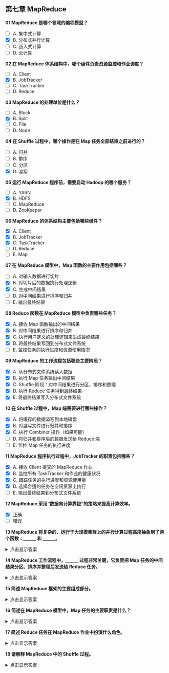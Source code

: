 ## 第七章 MapReduce

**01 MapReduce 是哪个领域的编程模型？**  
- [ ] A. 集中式计算  
- [x] B. 分布式并行计算  
- [ ] C. 嵌入式计算  
- [ ] D. 云计算  

**02 在 MapReduce 体系结构中，哪个组件负责资源监控和作业调度？**  
- [ ] A. Client  
- [x] B. JobTracker  
- [ ] C. TaskTracker  
- [ ] D. Reduce  

**03 MapReduce 的处理单位是什么？**  
- [ ] A. Block  
- [x] B. Split  
- [ ] C. File  
- [ ] D. Node  

**04 在 Shuffle 过程中，哪个操作是在 Map 任务全部结束之前进行的？**  
- [ ] A. 归并  
- [ ] B. 排序  
- [ ] C. 分区  
- [x] D. 溢写  

**05 运行 MapReduce 程序前，需要启动 Hadoop 的哪个服务？**  
- [ ] A. YARN  
- [x] B. HDFS  
- [ ] C. MapReduce  
- [ ] D. ZooKeeper  

**06 MapReduce 的体系结构主要包括哪些组件？**  
- [x] A. Client  
- [x] B. JobTracker  
- [x] C. TaskTracker  
- [ ] D. Reduce  
- [ ] E. Map  

**07 在 MapReduce 模型中，Map 函数的主要作用包括哪些？**  
- [ ] A. 对输入数据进行切片  
- [x] B. 对切片后的数据执行处理逻辑  
- [x] C. 生成中间结果  
- [ ] D. 对中间结果进行排序和归并  
- [ ] E. 输出最终结果  

**08 Reduce 函数在 MapReduce 模型中负责哪些任务？**  
- [x] A. 接收 Map 函数输出的中间结果  
- [x] B. 对中间结果进行排序和归并  
- [x] C. 执行用户定义的处理逻辑来生成最终结果  
- [x] D. 将最终结果写回到分布式文件系统  
- [ ] E. 监控任务的执行进度和资源使用情况  

**09 MapReduce 的工作流程包括哪些主要阶段？**  
- [x] A. 从分布式文件系统读入数据  
- [x] B. 执行 Map 任务输出中间结果  
- [x] C. Shuffle 阶段：对中间结果进行分区、排序和整理  
- [x] D. 执行 Reduce 任务得到最终结果  
- [x] E. 将最终结果写入分布式文件系统  

**10 在 Shuffle 过程中，Map 端需要进行哪些操作？**  
- [x] A. 将缓存的数据溢写到本地磁盘  
- [x] B. 对溢写文件进行归并和排序  
- [x] C. 执行 Combiner 操作（如果可能）  
- [ ] D. 将归并和排序后的数据发送给 Reduce 端  
- [ ] E. 监控 Map 任务的执行进度  

**11 MapReduce 程序执行过程中，JobTracker 的职责包括哪些？**  
- [x] A. 接收 Client 提交的 MapReduce 作业  
- [x] B. 监控所有 TaskTracker 和作业的健康状况  
- [x] C. 跟踪任务的执行进度和资源使用量  
- [x] D. 选择合适的任务在空闲资源上执行  
- [ ] E. 输出最终结果到分布式文件系统  

**12 MapReduce 采用“数据向计算靠拢”的策略来提高计算效率。**  
- [x] 正确  
- [ ] 错误  

**13 MapReduce 将复杂的、运行于大规模集群上的并行计算过程高度抽象到了两个函数：______ 和 ______。**  
<details><summary>点击显示答案</summary>
Map 和 Reduce
</details>

**14 MapReduce 工作流程中，______ 过程非常关键，它负责把 Map 任务的中间结果分区、排序并整理后发送给 Reduce 任务。**  
<details><summary>点击显示答案</summary>
Shuffle
</details>

**15 简述 MapReduce 框架的主要组成部分。**  
<details><summary>点击显示答案</summary>
Client、JobTracker、TaskTracker
</details>

**16 简述在 MapReduce 模型中，Map 任务的主要职责是什么？**  
<details><summary>点击显示答案</summary>
对输入的 Split 数据执行用户定义的映射逻辑，生成中间的 `<key, value>` 对。
</details>

**17 简述 Reduce 任务在 MapReduce 作业中扮演什么角色。**  
<details><summary>点击显示答案</summary>
接收 Shuffle 后的中间结果，对其分组、排序、归并，并执行用户定义的归约逻辑，产生最终输出。
</details>

**18 请解释 MapReduce 中的 Shuffle 过程。**  
<details><summary>点击显示答案</summary>
在 Map 端，框架将内存中缓冲的中间 KV 对 spill 到本地磁盘，并进行多路归并排序（可执行 Combiner）；  
根据分区函数选取目标 Reduce，并通过网络将排序后的数据传输过去；  
在 Reduce 端，再次对所有来自不同 Map 端的数据进行合并排序，准备调用 Reduce 函数生成最终结果。
</details>

